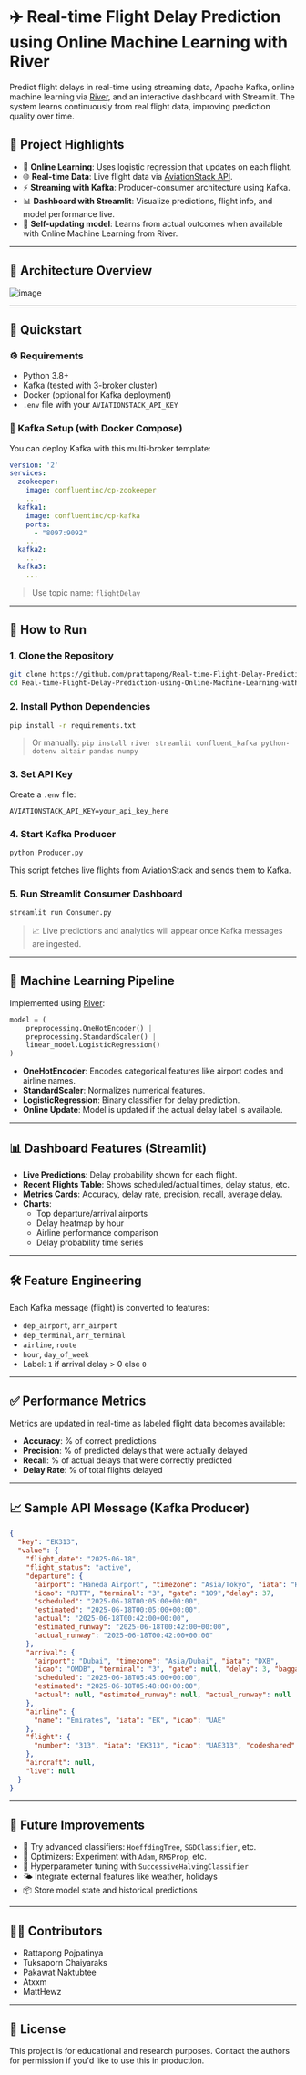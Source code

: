 
# ✈️ Real-time Flight Delay Prediction using Online Machine Learning with River

Predict flight delays in real-time using streaming data, Apache Kafka, online machine learning via [River](https://riverml.xyz/), and an interactive dashboard with Streamlit. The system learns continuously from real flight data, improving prediction quality over time.

## 📌 Project Highlights

- 🔁 **Online Learning**: Uses logistic regression that updates on each flight.
- 🌐 **Real-time Data**: Live flight data via [AviationStack API](https://aviationstack.com/).
- ⚡ **Streaming with Kafka**: Producer-consumer architecture using Kafka.
- 📊 **Dashboard with Streamlit**: Visualize predictions, flight info, and model performance live.
- 🔄 **Self-updating model**: Learns from actual outcomes when available with Online Machine Learning from River.

---

## 📁 Architecture Overview

![image](https://github.com/user-attachments/assets/fdfaeb40-4991-4b68-b7ff-f99b91a1bb3f)


---

## 🚀 Quickstart

### ⚙️ Requirements

- Python 3.8+
- Kafka (tested with 3-broker cluster)
- Docker (optional for Kafka deployment)
- `.env` file with your `AVIATIONSTACK_API_KEY`

### 🐳 Kafka Setup (with Docker Compose)

You can deploy Kafka with this multi-broker template:

```yaml
version: '2'
services:
  zookeeper:
    image: confluentinc/cp-zookeeper
    ...
  kafka1:
    image: confluentinc/cp-kafka
    ports:
      - "8097:9092"
    ...
  kafka2:
    ...
  kafka3:
    ...
```

> Use topic name: `flightDelay`

---

## 🔧 How to Run

### 1. Clone the Repository

```bash
git clone https://github.com/prattapong/Real-time-Flight-Delay-Prediction-using-Online-Machine-Learning-with-River.git
cd Real-time-Flight-Delay-Prediction-using-Online-Machine-Learning-with-River
```

### 2. Install Python Dependencies

```bash
pip install -r requirements.txt
```

> Or manually: `pip install river streamlit confluent_kafka python-dotenv altair pandas numpy`

### 3. Set API Key

Create a `.env` file:

```
AVIATIONSTACK_API_KEY=your_api_key_here
```

### 4. Start Kafka Producer

```bash
python Producer.py
```

This script fetches live flights from AviationStack and sends them to Kafka.

### 5. Run Streamlit Consumer Dashboard

```bash
streamlit run Consumer.py
```

> 📈 Live predictions and analytics will appear once Kafka messages are ingested.

---

## 🧠 Machine Learning Pipeline

Implemented using [River](https://riverml.xyz/):

```python
model = (
    preprocessing.OneHotEncoder() |
    preprocessing.StandardScaler() |
    linear_model.LogisticRegression()
)
```

- **OneHotEncoder**: Encodes categorical features like airport codes and airline names.
- **StandardScaler**: Normalizes numerical features.
- **LogisticRegression**: Binary classifier for delay prediction.
- **Online Update**: Model is updated if the actual delay label is available.

---

## 📊 Dashboard Features (Streamlit)

- **Live Predictions**: Delay probability shown for each flight.
- **Recent Flights Table**: Shows scheduled/actual times, delay status, etc.
- **Metrics Cards**: Accuracy, delay rate, precision, recall, average delay.
- **Charts**:
  - Top departure/arrival airports
  - Delay heatmap by hour
  - Airline performance comparison
  - Delay probability time series

---

## 🛠️ Feature Engineering

Each Kafka message (flight) is converted to features:

- `dep_airport`, `arr_airport`
- `dep_terminal`, `arr_terminal`
- `airline`, `route`
- `hour`, `day_of_week`
- Label: `1` if arrival delay > 0 else `0`

---

## ✅ Performance Metrics

Metrics are updated in real-time as labeled flight data becomes available:

- **Accuracy**: % of correct predictions
- **Precision**: % of predicted delays that were actually delayed
- **Recall**: % of actual delays that were correctly predicted
- **Delay Rate**: % of total flights delayed

---

## 📈 Sample API Message (Kafka Producer)

```json
{
  "key": "EK313",
  "value": {
    "flight_date": "2025-06-18",
    "flight_status": "active",
    "departure": {
      "airport": "Haneda Airport", "timezone": "Asia/Tokyo", "iata": "HND",
      "icao": "RJTT", "terminal": "3", "gate": "109","delay": 37,
      "scheduled": "2025-06-18T00:05:00+00:00",
      "estimated": "2025-06-18T00:05:00+00:00",
      "actual": "2025-06-18T00:42:00+00:00",
      "estimated_runway": "2025-06-18T00:42:00+00:00",
      "actual_runway": "2025-06-18T00:42:00+00:00"
    },
    "arrival": {
      "airport": "Dubai", "timezone": "Asia/Dubai", "iata": "DXB",
      "icao": "OMDB", "terminal": "3", "gate": null, "delay": 3, "baggage": "1",
      "scheduled": "2025-06-18T05:45:00+00:00",
      "estimated": "2025-06-18T05:48:00+00:00",
      "actual": null, "estimated_runway": null, "actual_runway": null
    },
    "airline": {
      "name": "Emirates", "iata": "EK", "icao": "UAE"
    },
    "flight": {
      "number": "313", "iata": "EK313", "icao": "UAE313", "codeshared": null
    },
    "aircraft": null,
    "live": null
  }
}
```

---

## 🔮 Future Improvements

- 🧪 Try advanced classifiers: `HoeffdingTree`, `SGDClassifier`, etc.
- 🧠 Optimizers: Experiment with `Adam`, `RMSProp`, etc.
- 🔧 Hyperparameter tuning with `SuccessiveHalvingClassifier`
- 🌤 Integrate external features like weather, holidays
- 📦 Store model state and historical predictions

---

## 🧑‍💻 Contributors

- Rattapong Pojpatinya  
- Tuksaporn Chaiyaraks  
- Pakawat Naktubtee  
- Atxxm  
- MattHewz

---

## 📜 License

This project is for educational and research purposes. Contact the authors for permission if you'd like to use this in production.
